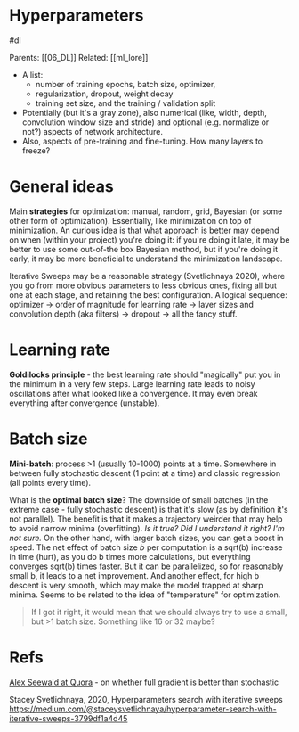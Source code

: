# Hyperparameters

#dl

Parents: [[06_DL]]
Related: [[ml_lore]]

* A list: 
    * number of training epochs, batch size, optimizer, 
    * regularization, dropout, weight decay
    * training set size, and the training / validation split
* Potentially (but it's a gray zone), also numerical (like, width, depth, convolution window size and stride) and optional (e.g. normalize or not?) aspects of network architecture.
* Also, aspects of pre-training and fine-tuning. How many layers to freeze?

# General ideas

Main **strategies** for optimization: manual, random, grid, Bayesian (or some other form of optimization). Essentially, like minimization on top of minimization. An curious idea is that what approach is better may depend on when (within your project) you're doing it: if you're doing it late, it may be better to use some out-of-the box Bayesian method, but if you're doing it early, it may be more beneficial to understand the minimization landscape.

Iterative Sweeps may be a reasonable strategy (Svetlichnaya 2020), where you go from more obvious parameters to less obvious ones, fixing all but one at each stage, and retaining the best configuration. A logical sequence: optimizer → order of magnitude for learning rate → layer sizes and convolution depth (aka filters) → dropout → all the fancy stuff.

# Learning rate

**Goldilocks principle** - the best learning rate should "magically" put you in the minimum in a very few steps. Large learning rate leads to noisy oscillations after what looked like a convergence. It may even break everything after convergence (unstable).

# Batch size

**Mini-batch**: process >1 (usually 10-1000) points at a time. Somewhere in between fully stochastic descent (1 point at a time) and classic regression (all points every time).

What is the **optimal batch size**? The downside of small batches (in the extreme case - fully stochastic descent) is that it's slow (as by definition it's not parallel). The benefit is that it makes a trajectory weirder that may help to avoid narrow minima (overfitting). _Is it true? Did I understand it right? I'm not sure._ On the other hand, with larger batch sizes, you can get a boost in speed. The net effect of batch size $b$ per computation is a sqrt(b) increase in time (hurt), as you do b times more calculations, but everything converges sqrt(b) times faster. But it can be parallelized, so for reasonably small b, it leads to a net improvement. And another effect, for high b descent is very smooth, which may make the model trapped at sharp minima. Seems to be related to the idea of "temperature" for optimization.

> If I got it right, it would mean that we should always try to use a small, but >1 batch size. Something like 16 or 32 maybe?

# Refs

[Alex Seewald at Quora](https://www.quora.com/Is-full-batch-gradient-descent-with-unlimited-computer-power-always-better-than-mini-batch-gradient-descent) - on whether full gradient is better than stochastic

Stacey Svetlichnaya, 2020, Hyperparameters search with iterative sweeps
https://medium.com/@staceysvetlichnaya/hyperparameter-search-with-iterative-sweeps-3799df1a4d45